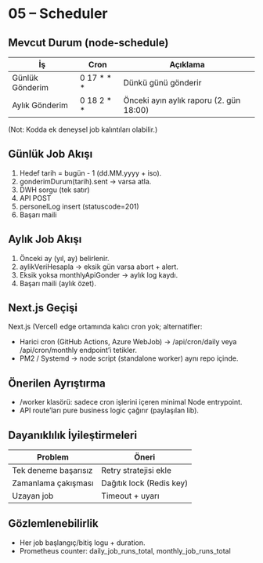 # 05 – Scheduler

## Mevcut Durum (node-schedule)
| İş | Cron | Açıklama |
|----|------|----------|
| Günlük Gönderim | 0 17 * * * | Dünkü günü gönderir |
| Aylık Gönderim | 0 18 2 * * | Önceki ayın aylık raporu (2. gün 18:00) |

(Not: Kodda ek deneysel job kalıntıları olabilir.)

## Günlük Job Akışı
1. Hedef tarih = bugün - 1 (dd.MM.yyyy + iso).
2. gonderimDurum(tarih).sent → varsa atla.
3. DWH sorgu (tek satır)
4. API POST
5. personelLog insert (statuscode=201)
6. Başarı maili

## Aylık Job Akışı
1. Önceki ay (yıl, ay) belirlenir.
2. aylikVeriHesapla → eksik gün varsa abort + alert.
3. Eksik yoksa monthlyApiGonder → aylık log kaydı.
4. Başarı maili (aylık özet).

## Next.js Geçişi
Next.js (Vercel) edge ortamında kalıcı cron yok; alternatifler:
- Harici cron (GitHub Actions, Azure WebJob) → /api/cron/daily veya /api/cron/monthly endpoint’i tetikler.
- PM2 / Systemd → node script (standalone worker) aynı repo içinde.

## Önerilen Ayrıştırma
- /worker klasörü: sadece cron işlerini içeren minimal Node entrypoint.
- API route’ları pure business logic çağırır (paylaşılan lib).

## Dayanıklılık İyileştirmeleri
| Problem | Öneri |
|---------|-------|
| Tek deneme başarısız | Retry stratejisi ekle |
| Zamanlama çakışması | Dağıtık lock (Redis key) |
| Uzayan job | Timeout + uyarı |

## Gözlemlenebilirlik
- Her job başlangıç/bitiş logu + duration.
- Prometheus counter: daily_job_runs_total, monthly_job_runs_total

